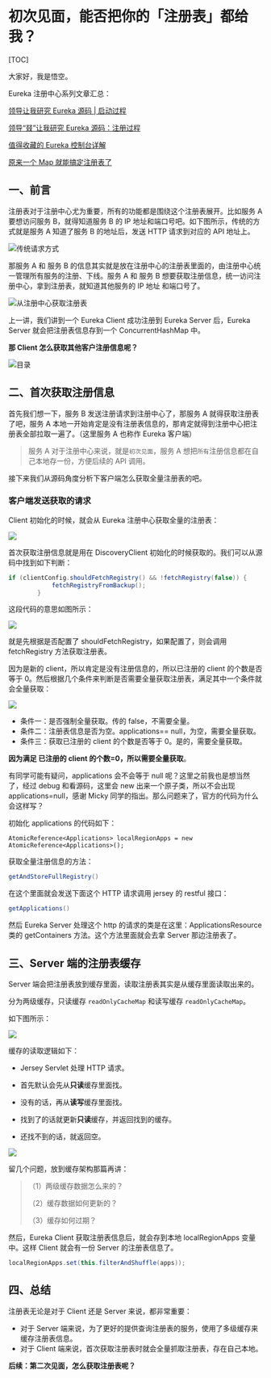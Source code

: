 # 初次见面，能否把你的「注册表」都给我？

[TOC]

大家好，我是悟空。

Eureka 注册中心系列文章汇总：

[领导让我研究 Eureka 源码 | 启动过程](http://mp.weixin.qq.com/s?__biz=MzAwMjI0ODk0NA==&mid=2451959387&idx=1&sn=a6f50e0693be1ce54e68d777b525bcef&chksm=8d1c17c4ba6b9ed2137e2f0c166c438a2a86af64585039760d062abacf96d7f6aaf1fc042f67&token=1511284051&lang=zh_CN#rd)

[领导“叕”让我研究 Eureka 源码：注册过程](http://mp.weixin.qq.com/s?__biz=MzAwMjI0ODk0NA==&mid=2451959433&idx=1&sn=469d9bcd1ad1b43cf2f8f59c98a7d328&chksm=8d1c1716ba6b9e0015848c3dbcab570c792337b13935ebc3adea225afc00619ef4ce0e55613a&token=1511284051&lang=zh_CN#rd)

[值得收藏的 Eureka 控制台详解](http://mp.weixin.qq.com/s?__biz=MzAwMjI0ODk0NA==&mid=2451959513&idx=1&sn=4d400f00c182f2ddf3f38acc5db2e73b&chksm=8d1c1746ba6b9e50f01b8e99491715813e58da3c22fc8499c191c7c8876d5ef26af7ae303078#rd)

[原来一个 Map 就能搞定注册表了](https://mp.weixin.qq.com/s?__biz=MzAwMjI0ODk0NA==&amp;mid=2451959828&amp;idx=1&amp;sn=137e39e74e5b567e3030148ecffced08&amp;chksm=8d1c098bba6b809db93da6113c3f4927d7ca590e9fdcbca6de70aba632e8275c8e1cac23e9ec&token=969924097&lang=zh_CN#rd)

## 一、前言

注册表对于注册中心尤为重要，所有的功能都是围绕这个注册表展开。比如服务 A 要想访问服务 B，就得知道服务 B 的 IP 地址和端口号吧。如下图所示，传统的方式就是服务 A 知道了服务 B 的地址后，发送 HTTP 请求到对应的 API 地址上。

![传统请求方式](http://cdn.jayh.club/blog/20211019/3r0r0chQejs0.png)

那服务 A 和 服务 B 的信息其实就是放在注册中心的注册表里面的，由注册中心统一管理所有服务的注册、下线。服务 A 和 服务 B 想要获取注册信息，统一访问注册中心，拿到注册表，就知道其他服务的 IP 地址 和端口号了。

![从注册中心获取注册表](http://cdn.jayh.club/blog/20211019/DANdFkC9NQHi.png)



上一讲，我们讲到一个 Eureka Client 成功注册到 Eureka Server 后，Eureka Server 就会把注册表信息存到一个 ConcurrentHashMap 中。

**那 Client 怎么获取其他客户注册信息呢？**

![目录](http://cdn.jayh.club/blog/20211021/887EfuhLf72a.png)

## 二、首次获取注册信息

首先我们想一下，服务 B 发送注册请求到注册中心了，那服务 A 就得获取注册表了吧，服务 A 本地一开始肯定是没有注册表信息的，那肯定就得到注册中心把注册表全部拉取一遍了。（这里服务 A 也称作 Eureka 客户端）

> 服务 A 对于注册中心来说，就是`初次见面`，服务 A 想把`所有`注册信息都在自己本地存一份，方便后续的 API 调用。

接下来我们从源码角度分析下客户端怎么获取全量注册表的吧。

### 客户端发送获取的请求

Client 初始化的时候，就会从 Eureka 注册中心获取全量的注册表：

![](http://cdn.jayh.club/blog/20211018/sdzsrPr9rMLW.png)

首次获取注册信息就是用在 DiscoveryClient 初始化的时候获取的。我们可以从源码中找到如下判断：

```java
if (clientConfig.shouldFetchRegistry() && !fetchRegistry(false)) {
            fetchRegistryFromBackup();
        }
```

这段代码的意思如图所示：

![](http://cdn.jayh.club/blog/20211018/x9egWUckWcJ0.png)

就是先根据是否配置了 shouldFetchRegistry，如果配置了，则会调用 fetchRegistry 方法获取注册表。

因为是新的 client，所以肯定是没有注册信息的，所以已注册的 client 的个数是否等于 0。然后根据几个条件来判断是否需要全量获取注册表，满足其中一个条件就会全量获取：

![](http://cdn.jayh.club/blog/20211019/lRwmgmIsuGU9.png)

- 条件一：是否强制全量获取。传的 false，不需要全量。
- 条件二：注册表信息是否为空。applications== null，为空，需要全量获取。
- 条件三：获取已注册的 client 的个数是否等于 0。是的，需要全量获取。

**因为满足 已注册的 client 的个数=0，所以需要全量获取**。

有同学可能有疑问，applications 会不会等于 null 呢？这里之前我也是想当然了，经过 debug 和看源码，这里会 new 出来一个原子类，所以不会出现 applications=null，感谢 Micky 同学的指出。那么问题来了，官方的代码为什么会这样写？

初始化 applications 的代码如下：

``` SH
AtomicReference<Applications> localRegionApps = new AtomicReference<Applications>();
```

获取全量注册信息的方法：

```java
getAndStoreFullRegistry()
```

在这个里面就会发送下面这个 HTTP 请求调用 jersey 的 restful 接口：

```java
getApplications()
```

然后 Eureka Server 处理这个 http 的请求的类是在这里：ApplicationsResource 类的 getContainers 方法。这个方法里面就会去拿 Server 那边注册表了。

## 三、Server 端的注册表缓存

Server 端会把注册表放到缓存里面，读取注册表其实是从缓存里面读取出来的。

分为两级缓存，只读缓存 `readOnlyCacheMap` 和读写缓存 `readOnlyCacheMap`。

如下图所示：

![](http://cdn.jayh.club/blog/20211019/atYIIIgRoMoM.png)

缓存的读取逻辑如下：

- Jersey Servlet 处理 HTTP 请求。

- 首先默认会先从**只读**缓存里面找。

- 没有的话，再从**读写**缓存里面找。
- 找到了的话就更新**只读**缓存，并返回找到的缓存。
- 还找不到的话，就返回空。

![](http://cdn.jayh.club/blog/20211013/2t7Byj8TBd8H.png)

留几个问题，放到缓存架构那篇再讲：

> （1）两级缓存数据怎么来的？
>
> （2）缓存数据如何更新的？
>
> （3）缓存如何过期？

然后，Eureka Client 获取注册表信息后，就会存到本地 localRegionApps 变量中。这样 Client 就会有一份 Server 的注册表信息了。

```java
localRegionApps.set(this.filterAndShuffle(apps));
```

## 四、总结

注册表无论是对于 Client 还是 Server 来说，都非常重要：

- 对于 Server 端来说，为了更好的提供查询注册表的服务，使用了多级缓存来缓存注册表信息。
- 对于 Client 端来说，首次获取注册表时就会全量抓取注册表，存在自己本地。

**后续：第二次见面，怎么获取注册表呢？**

